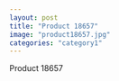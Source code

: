 ```yaml
---
layout: post
title: "Product 18657"
image: "product18657.jpg"
categories: "category1"
---
```

Product 18657
